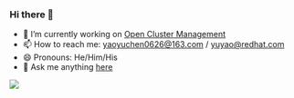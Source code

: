 ### Hi there 👋

- 🔭 I’m currently working on [Open Cluster Management](https://open-cluster-management.io/)
- 📫 How to reach me: yaoyuchen0626@163.com / yuyao@redhat.com
- 😄 Pronouns: He/Him/His
- 💬 Ask me anything [here](https://github.com/ycyaoxdu/ycyaoxdu/discussions/new)

<a href="https://github.com/ycyaoxdu/ycyaoxdu/blob/master/README.md">
  <img align="left" src="https://github-readme-stats.vercel.app/api?username=ycyaoxdu&show_icons=true&count_private=true&theme=graywhite" />
</a>


<!--
**ycyaoxdu/ycyaoxdu** is a ✨ _special_ ✨ repository because its `README.md` (this file) appears on your GitHub profile.

Here are some ideas to get you started:

- 🔭 I’m currently working on ...
- 🌱 I’m currently learning ...
- 👯 I’m looking to collaborate on ...
- 🤔 I’m looking for help with ...
- 💬 Ask me about ...
- 📫 How to reach me: ...
- 😄 Pronouns: ...
- ⚡ Fun fact: ...
-->
